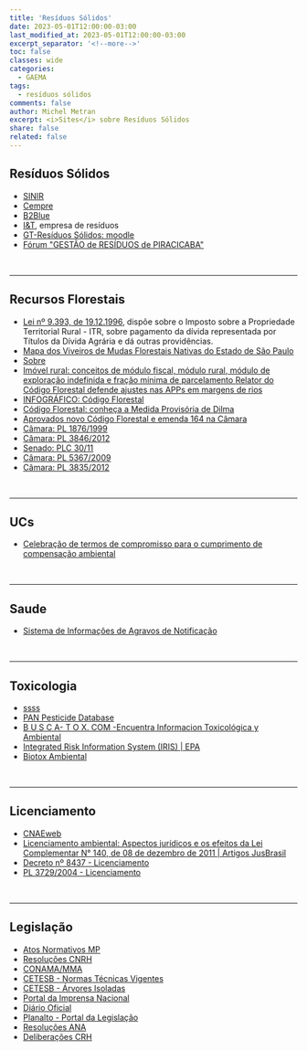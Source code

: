```yaml
---
title: 'Resíduos Sólidos'
date: 2023-05-01T12:00:00-03:00
last_modified_at: 2023-05-01T12:00:00-03:00
excerpt_separator: '<!--more-->'
toc: false
classes: wide
categories:
  - GAEMA
tags:
  - resíduos sólidos
comments: false
author: Michel Metran
excerpt: <i>Sites</i> sobre Resíduos Sólidos
share: false
related: false
---
```


## Resíduos Sólidos

- [SINIR](https://www.sinir.gov.br/)
- [Cempre](https://cempre.org.br/)
- [B2Blue](https://www.b2blue.com)
- [I&T](https://ietsp.com.br), empresa de resíduos
- [GT-Resíduos Sólidos: moodle](https://esmpsp.nucleoead.net/moodle4/)
- [Fórum "GESTÃO de RESÍDUOS de PIRACICABA"](https://forumresiduospira.wordpress.com/)

<br>

---

## Recursos Florestais

- [Lei nº 9.393, de 19.12.1996](http://www.planalto.gov.br/ccivil_03/LEIS/L9393.htm), dispõe sobre o Imposto sobre a Propriedade Territorial Rural - ITR, sobre pagamento da dívida representada por Títulos da Dívida Agrária e dá outras providências.
- [Mapa dos Viveiros de Mudas Florestais Nativas do Estado de São Paulo](https://www.google.com/maps/d/u/0/viewer?mid=1vGBCrllIKGmUYfk3gUImdUMGqj8)
- [Sobre](https://sobrestauracao.org/)
- [Imóvel rural: conceitos de módulo fiscal, módulo rural, módulo de exploração indefinida e fração mínima de parcelamento ](http://eduardoaugusto-irib.blogspot.com/2010/06/imovel-rural-conceitos-de-modulo-fiscal.html)
  [Relator do Código Florestal defende ajustes nas APPs em margens de rios](https://www.camara.leg.br/noticias/372093-relator-do-codigo-florestal-defende-ajustes-nas-apps-em-margens-de-rios/)
- [INFOGRÁFICO: Código Florestal](https://g1.globo.com/natureza/noticia/2012/05/infografico-codigo-florestal.html)
- [Código Florestal: conheça a Medida Provisória de Dilma](https://www.noticiasagricolas.com.br/noticias/codigo-florestal/106298-codigo-florestal-publicada-medida-provisoria-que-altera-vetos-e-modificacoes.html#.ZFBUSM7MK3A)
- [Aprovados novo Código Florestal e emenda 164 na Câmara](https://www.noticiasagricolas.com.br/noticias/codigo-florestal/89406-brasilia-urgente-aprovado-substitutivo-de-aldo-rebelo-na-camara-dos-deputados.html#.ZFBUbs7MK3A)
- [Câmara: PL 1876/1999](http://www.camara.gov.br/proposicoesWeb/fichadetramitacao?idProposicao=17338)
- [Câmara: PL 3846/2012](http://www.camara.gov.br/proposicoesWeb/fichadetramitacao?idProposicao=544247)
- [Senado: PLC 30/11](http://www.senado.gov.br/atividade/materia/detalhes.asp?p_cod_mate=100475)
- [Câmara: PL 5367/2009](http://www.camara.gov.br/proposicoesWeb/fichadetramitacao?idProposicao=437370)
- [Câmara: PL 3835/2012](http://www.camara.gov.br/proposicoesWeb/fichadetramitacao?idProposicao=543949)

<br>

---

## UCs

- [Celebração de termos de compromisso para o cumprimento de compensação ambiental](https://www.saesadvogados.com.br/2014/11/25/icmbio-publica-nova-norma-para-a-celebracao-de-termos-de-compromisso-para-o-cumprimento-de-compensacao-ambiental/)

<br>

---

## Saude

- [Sistema de Informações de Agravos de Notificação](http://portalweb04.saude.gov.br/sinan_net/default.asp)

<br>

---

## Toxicologia

- [ssss](https://sistemasinter.cetesb.sp.gov.br/produtos/produto_consulta_completa.asp)
- [PAN Pesticide Database](http://www.pesticideinfo.org/)
- [B U S C A- T O X. COM -Encuentra Informacion Toxicológica y Ambiental](http://busca-tox.com/)
- [Integrated Risk Information System (IRIS) | EPA](http://www.epa.gov/IRIS/)
- [Biotox Ambiental](http://www.biotoxambiental.com.br/)

<br>

---

## Licenciamento

- [CNAEweb](http://www.cnae.ibge.gov.br/)
- [Licenciamento ambiental: Aspectos jurídicos e os efeitos da Lei Complementar N° 140, de 08 de dezembro de 2011 | Artigos JusBrasil](http://carollinasalle.jusbrasil.com.br/artigos/122137478/licenciamento-ambiental-aspectos-juridicos-e-os-efeitos-da-lei-complementar-n-140-de-08-de-dezembro-de-2011?utm_campaign=newsletter&utm_medium=email&utm_source=newsletter)
- [Decreto nº 8437 - Licenciamento](http://www.planalto.gov.br/ccivil_03/_Ato2015-2018/2015/Decreto/D8437.htm)
- [PL 3729/2004 - Licenciamento](http://www.camara.gov.br/proposicoesWeb/fichadetramitacao?idProposicao=257161)

<br>

---

## Legislação

- [Atos Normativos MP](http://biblioteca.mp.sp.gov.br/PHL_IMG/ATOS/ATOS%20N_dec.html)
- [Resoluções CNRH](http://www.cnrh.gov.br/index.php?option=com_content&view=article&id=14)
- [CONAMA/MMA](http://www.mma.gov.br/port/conama/legi.cfm)
- [CETESB - Normas Técnicas Vigentes](http://www.cetesb.sp.gov.br/servicos/normas---cetesb/43-normas-tecnicas---cetesb)
- [CETESB - Árvores Isoladas](http://licenciamento.cetesb.sp.gov.br/cetesb/intervencoes_doc_isoladas.asp)
- [Portal da Imprensa Nacional](http://portal.in.gov.br/)
- [Diário Oficial](http://www.mp.sp.gov.br/portal/page/portal/DO_Estado)
- [Planalto - Portal da Legislação](http://www4.planalto.gov.br/legislacao)
- [Resoluções ANA](http://www2.ana.gov.br/Paginas/adm/resolucoes/listaresolucoes.aspx?Paged=TRUE&p_ID=100&View=%7bD2852E7B%2dDDCB%2d4996%2d8AC5%2d8B4F8D416FE9%7d&PageFirstRow=101)
- [Deliberações CRH](https://www.sigrh.sp.gov.br/cgi-bin/sigrh_home_colegiado.exe?colegiado=CRH&TEMA=DELIBERACAO)

